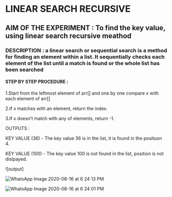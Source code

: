 # LINEAR SEARCH RECURSIVE

## AIM OF THE EXPERIMENT : To find the key value, using linear search recursive meathod

### DESCRIPTION : a linear search or sequential search is a method for finding an element within a list. It sequentially checks each element of the list until a match is found or the whole list has been searched

#### STEP BY STEP PROCEDURE :

1.Start from the leftmost element of arr[] and one by one compare x with each element of arr[]

2.If x matches with an element, return the index.

3.If x doesn’t match with any of elements, return -1.

OUTPUTS :
 
 KEY VALUE (36) - The key value 36 is in the list, it is found in the posituon 4.
 
 KEY VALUE (100) - The key value 100 is not found in the list, position is not dislpayed.
 
 ![output]
 
 ![WhatsApp Image 2020-08-16 at 6 24 13 PM](https://user-images.githubusercontent.com/69348428/90336972-e8e07c00-dffc-11ea-8055-e17e6c2d344b.jpeg)
 
![WhatsApp Image 2020-08-16 at 6 24 01 PM](https://user-images.githubusercontent.com/69348428/90336974-ea11a900-dffc-11ea-8814-3485d72db4e4.jpeg)



